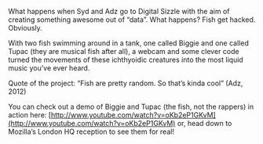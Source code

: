 What happens when Syd and Adz go to Digital Sizzle with the aim of creating something awesome out of “data”. What happens? Fish get hacked. Obviously.

With two fish swimming around in a tank, one called Biggie and one called Tupac (they are musical fish after all), a webcam and some clever code turned the movements of these ichthyoidic creatures into the most liquid music you’ve ever heard.

Quote of the project: “Fish are pretty random. So that’s kinda cool”  (Adz, 2012)

You can check out a demo of Biggie and Tupac (the fish, not the rappers) in action here: [http://www.youtube.com/watch?v=oKb2eP1GKvM](http://www.youtube.com/watch?v=oKb2eP1GKvM) or, head down to Mozilla’s London HQ reception to see them for real!